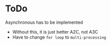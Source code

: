 # ToDo

Asynchronous has to be implemented

- Without this, it is just better A2C, not A3C
- Have to change `for loop` to `multi-processing`

